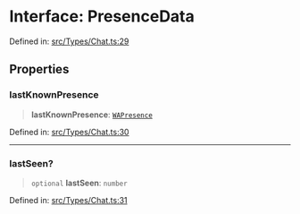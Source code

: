 # Interface: PresenceData

Defined in: [src/Types/Chat.ts:29](https://github.com/Fokusdotid/Baileys/blob/8399cb6fd4e55090cdf57b06ffaae3e8a88880fe/src/Types/Chat.ts#L29)

## Properties

### lastKnownPresence

> **lastKnownPresence**: [`WAPresence`](../type-aliases/WAPresence.md)

Defined in: [src/Types/Chat.ts:30](https://github.com/Fokusdotid/Baileys/blob/8399cb6fd4e55090cdf57b06ffaae3e8a88880fe/src/Types/Chat.ts#L30)

***

### lastSeen?

> `optional` **lastSeen**: `number`

Defined in: [src/Types/Chat.ts:31](https://github.com/Fokusdotid/Baileys/blob/8399cb6fd4e55090cdf57b06ffaae3e8a88880fe/src/Types/Chat.ts#L31)
